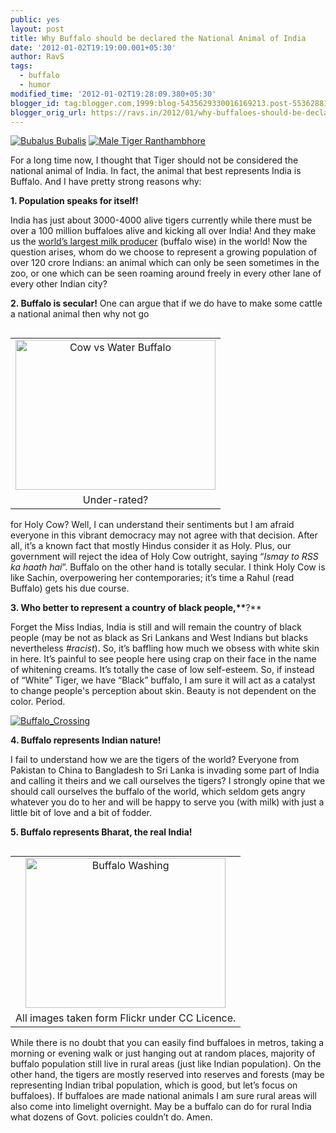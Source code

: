 ```yaml
---
public: yes
layout: post
title: Why Buffalo should be declared the National Animal of India
date: '2012-01-02T19:19:00.001+05:30'
author: RavS
tags:
  - buffalo
  - humor
modified_time: '2012-01-02T19:28:09.380+05:30'
blogger_id: tag:blogger.com,1999:blog-5435629330016169213.post-5536288157578059170
blogger_orig_url: https://ravs.in/2012/01/why-buffaloes-should-be-declared
---
```


[![Bubalus Bubalis](http://farm5.staticflickr.com/4025/4378266575_06b7dda4f5.jpg)](http://www.flickr.com/photos/vinothchandar/4378266575/ 'Bubalus Bubalis by VinothChandar, on Flickr') [![Male Tiger Ranthambhore](http://farm4.staticflickr.com/3652/3646793728_32ef780583.jpg)](http://www.flickr.com/photos/kkoshy/3646793728/ 'Male Tiger Ranthambhore by Koshyk, on Flickr')

For a long time now, I thought that Tiger should not be considered the national animal of India. In fact, the animal that best represents India is Buffalo. And I have pretty strong reasons why:

**1. Population speaks for itself!**

India has just about 3000-4000 alive tigers currently while there must be over a 100 million buffaloes alive and kicking all over India! And they make us the [world’s largest milk producer](http://en.wikipedia.org/wiki/Water_Buffalo) (buffalo wise) in the world! Now the question arises, whom do we choose to represent a growing population of over 120 crore Indians: an animal which can only be seen sometimes in the zoo, or one which can be seen roaming around freely in every other lane of every other Indian city?

**2. Buffalo is secular!**
One can argue that if we do have to make some cattle a national animal then why not go

<table cellpadding="0" cellspacing="0" class="tr-caption-container" style="float: left; margin-right: 1em; text-align: left;"><tbody><tr><td style="text-align: center;"><a href="http://www.flickr.com/photos/julianlim/393213603/" style="clear: left; margin-bottom: 1em; margin-left: auto; margin-right: auto;" title="Cow vs Water Buffalo by julianlimjl, on Flickr"><img alt="Cow vs Water Buffalo" height="240" src="http://farm1.staticflickr.com/173/393213603_4515c0c361.jpg" width="320"></a></td></tr><tr><td class="tr-caption" style="text-align: center;">Under-rated?</td></tr></tbody></table>

for Holy Cow? Well, I can understand their sentiments but I am afraid everyone in this vibrant democracy may not agree with that decision. After all, it’s a known fact that mostly Hindus consider it as Holy. Plus, our government will reject the idea of Holy Cow outright, saying “_Ismay to RSS ka haath hai_”. Buffalo on the other hand is totally secular. I think Holy Cow is like Sachin, overpowering her contemporaries; it’s time a Rahul (read Buffalo) gets his due course.

**3. Who better to represent** **a country of black people,\*\***?\*\*

Forget the Miss Indias, India is still and will remain the country of black people (may be not as black as Sri Lankans and West Indians but blacks nevertheless _#racist_). So, it’s baffling how much we obsess with white skin in here. It’s painful to see people here using crap on their face in the name of whitening creams. It’s totally the case of low self-esteem. So, if instead of “White” Tiger, we have “Black” buffalo, I am sure it will act as a catalyst to change people's perception about skin. Beauty is not dependent on the color. Period.

[![Buffalo_Crossing](http://farm3.staticflickr.com/2799/4302178318_15ca418683.jpg)](http://www.flickr.com/photos/dogooddames/4302178318/ 'Buffalo_Crossing by TheDoGoodDames, on Flickr')

**4. Buffalo represents Indian nature!**

I fail to understand how we are the tigers of the world? Everyone from Pakistan to China to Bangladesh to Sri Lanka is invading some part of India and calling it theirs and we call ourselves the tigers? I strongly opine that we should call ourselves the buffalo of the world, which seldom gets angry whatever you do to her and will be happy to serve you (with milk) with just a little bit of love and a bit of fodder.

**5. Buffalo represents Bharat, the real India!**

<table cellpadding="0" cellspacing="0" class="tr-caption-container" style="float: left; margin-right: 1em; text-align: left;"><tbody><tr><td style="text-align: center;"><a href="http://www.flickr.com/photos/robphoto/2516998801/" style="clear: left; margin-bottom: 1em; margin-left: auto; margin-right: auto;" title="Buffalo Washing by RussBowling, on Flickr"><img alt="Buffalo Washing" height="240" src="http://farm3.staticflickr.com/2415/2516998801_58cf72889e.jpg" width="320"></a></td></tr><tr><td class="tr-caption" style="text-align: center;">All images taken form Flickr under CC Licence.</td></tr></tbody></table>

While there is no doubt that you can easily find buffaloes in metros, taking a morning or evening walk or just hanging out at random places, majority of buffalo population still live in rural areas (just like Indian population). On the other hand, the tigers are mostly reserved into reserves and forests (may be representing Indian tribal population, which is good, but let’s focus on buffaloes). If buffaloes are made national animals I am sure rural areas will also come into limelight overnight. May be a buffalo can do for rural India what dozens of Govt. policies couldn’t do. Amen.
